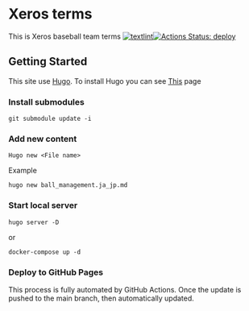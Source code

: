 # Xeros terms


This is Xeros baseball team terms [![textlint](https://github.com/xerosbaseball/terms/actions/workflows/textlint.yml/badge.svg)](https://github.com/xerosbaseball/terms/actions/workflows/textlint.yml)[![Actions Status: deploy](https://github.com/xerosbaseball/terms/actions/workflows/actions.yml/badge.svg)](https://github.com/xerosbaseball/terms/actions/workflows/actions.yml)

## Getting Started

This site use [Hugo](https://gohugo.io/getting-started/quick-start/). To install Hugo you can see [This](https://gohugo.io/getting-started/installing) page

### Install submodules

`
git submodule update -i
`

### Add new content

`
Hugo new <File name>
`

Example

`
hugo new ball_management.ja_jp.md
`

### Start local server

`
hugo server -D
`

or

`
docker-compose up -d
`

### Deploy to GitHub Pages

This process is fully automated by GitHub Actions. Once the update is pushed to the main branch, then automatically updated.

